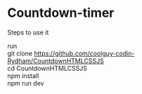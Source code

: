 # Countdown-timer

Steps to use it

run <br>
git clone https://github.com/coolguy-codin-Rydham/CountdownHTMLCSSJS <br>
cd CountdownHTMLCSSJS <br>
npm install <br>
npm run dev <br>
